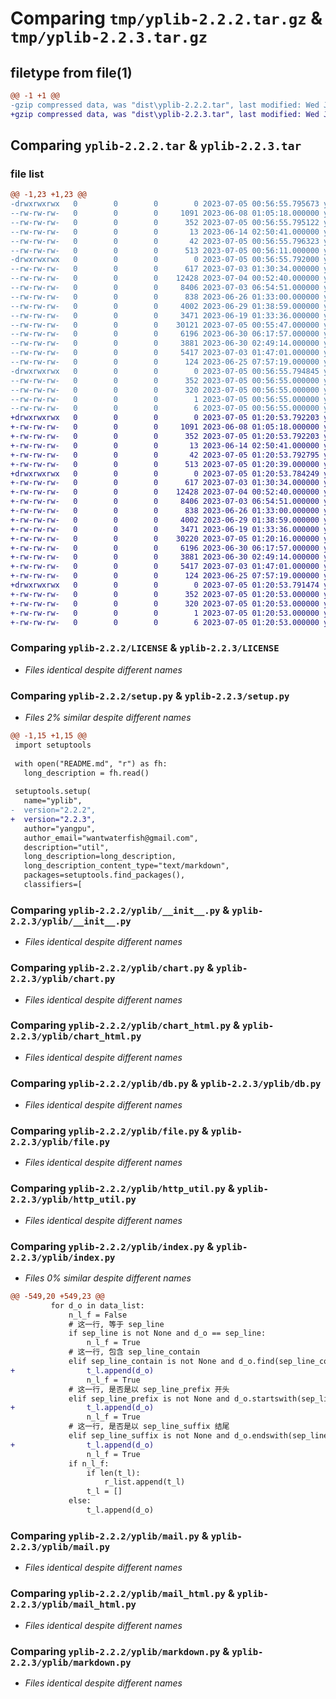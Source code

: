 # Comparing `tmp/yplib-2.2.2.tar.gz` & `tmp/yplib-2.2.3.tar.gz`

## filetype from file(1)

```diff
@@ -1 +1 @@
-gzip compressed data, was "dist\yplib-2.2.2.tar", last modified: Wed Jul  5 00:56:55 2023, max compression
+gzip compressed data, was "dist\yplib-2.2.3.tar", last modified: Wed Jul  5 01:20:53 2023, max compression
```

## Comparing `yplib-2.2.2.tar` & `yplib-2.2.3.tar`

### file list

```diff
@@ -1,23 +1,23 @@
-drwxrwxrwx   0        0        0        0 2023-07-05 00:56:55.795673 yplib-2.2.2/
--rw-rw-rw-   0        0        0     1091 2023-06-08 01:05:18.000000 yplib-2.2.2/LICENSE
--rw-rw-rw-   0        0        0      352 2023-07-05 00:56:55.795122 yplib-2.2.2/PKG-INFO
--rw-rw-rw-   0        0        0       13 2023-06-14 02:50:41.000000 yplib-2.2.2/README.md
--rw-rw-rw-   0        0        0       42 2023-07-05 00:56:55.796323 yplib-2.2.2/setup.cfg
--rw-rw-rw-   0        0        0      513 2023-07-05 00:56:11.000000 yplib-2.2.2/setup.py
-drwxrwxrwx   0        0        0        0 2023-07-05 00:56:55.792000 yplib-2.2.2/yplib/
--rw-rw-rw-   0        0        0      617 2023-07-03 01:30:34.000000 yplib-2.2.2/yplib/__init__.py
--rw-rw-rw-   0        0        0    12428 2023-07-04 00:52:40.000000 yplib-2.2.2/yplib/chart.py
--rw-rw-rw-   0        0        0     8406 2023-07-03 06:54:51.000000 yplib-2.2.2/yplib/chart_html.py
--rw-rw-rw-   0        0        0      838 2023-06-26 01:33:00.000000 yplib-2.2.2/yplib/db.py
--rw-rw-rw-   0        0        0     4002 2023-06-29 01:38:59.000000 yplib-2.2.2/yplib/file.py
--rw-rw-rw-   0        0        0     3471 2023-06-19 01:33:36.000000 yplib-2.2.2/yplib/http_util.py
--rw-rw-rw-   0        0        0    30121 2023-07-05 00:55:47.000000 yplib-2.2.2/yplib/index.py
--rw-rw-rw-   0        0        0     6196 2023-06-30 06:17:57.000000 yplib-2.2.2/yplib/mail.py
--rw-rw-rw-   0        0        0     3881 2023-06-30 02:49:14.000000 yplib-2.2.2/yplib/mail_html.py
--rw-rw-rw-   0        0        0     5417 2023-07-03 01:47:01.000000 yplib-2.2.2/yplib/markdown.py
--rw-rw-rw-   0        0        0      124 2023-06-25 07:57:19.000000 yplib-2.2.2/yplib/temp.py
-drwxrwxrwx   0        0        0        0 2023-07-05 00:56:55.794845 yplib-2.2.2/yplib.egg-info/
--rw-rw-rw-   0        0        0      352 2023-07-05 00:56:55.000000 yplib-2.2.2/yplib.egg-info/PKG-INFO
--rw-rw-rw-   0        0        0      320 2023-07-05 00:56:55.000000 yplib-2.2.2/yplib.egg-info/SOURCES.txt
--rw-rw-rw-   0        0        0        1 2023-07-05 00:56:55.000000 yplib-2.2.2/yplib.egg-info/dependency_links.txt
--rw-rw-rw-   0        0        0        6 2023-07-05 00:56:55.000000 yplib-2.2.2/yplib.egg-info/top_level.txt
+drwxrwxrwx   0        0        0        0 2023-07-05 01:20:53.792203 yplib-2.2.3/
+-rw-rw-rw-   0        0        0     1091 2023-06-08 01:05:18.000000 yplib-2.2.3/LICENSE
+-rw-rw-rw-   0        0        0      352 2023-07-05 01:20:53.792203 yplib-2.2.3/PKG-INFO
+-rw-rw-rw-   0        0        0       13 2023-06-14 02:50:41.000000 yplib-2.2.3/README.md
+-rw-rw-rw-   0        0        0       42 2023-07-05 01:20:53.792795 yplib-2.2.3/setup.cfg
+-rw-rw-rw-   0        0        0      513 2023-07-05 01:20:39.000000 yplib-2.2.3/setup.py
+drwxrwxrwx   0        0        0        0 2023-07-05 01:20:53.784249 yplib-2.2.3/yplib/
+-rw-rw-rw-   0        0        0      617 2023-07-03 01:30:34.000000 yplib-2.2.3/yplib/__init__.py
+-rw-rw-rw-   0        0        0    12428 2023-07-04 00:52:40.000000 yplib-2.2.3/yplib/chart.py
+-rw-rw-rw-   0        0        0     8406 2023-07-03 06:54:51.000000 yplib-2.2.3/yplib/chart_html.py
+-rw-rw-rw-   0        0        0      838 2023-06-26 01:33:00.000000 yplib-2.2.3/yplib/db.py
+-rw-rw-rw-   0        0        0     4002 2023-06-29 01:38:59.000000 yplib-2.2.3/yplib/file.py
+-rw-rw-rw-   0        0        0     3471 2023-06-19 01:33:36.000000 yplib-2.2.3/yplib/http_util.py
+-rw-rw-rw-   0        0        0    30220 2023-07-05 01:20:16.000000 yplib-2.2.3/yplib/index.py
+-rw-rw-rw-   0        0        0     6196 2023-06-30 06:17:57.000000 yplib-2.2.3/yplib/mail.py
+-rw-rw-rw-   0        0        0     3881 2023-06-30 02:49:14.000000 yplib-2.2.3/yplib/mail_html.py
+-rw-rw-rw-   0        0        0     5417 2023-07-03 01:47:01.000000 yplib-2.2.3/yplib/markdown.py
+-rw-rw-rw-   0        0        0      124 2023-06-25 07:57:19.000000 yplib-2.2.3/yplib/temp.py
+drwxrwxrwx   0        0        0        0 2023-07-05 01:20:53.791474 yplib-2.2.3/yplib.egg-info/
+-rw-rw-rw-   0        0        0      352 2023-07-05 01:20:53.000000 yplib-2.2.3/yplib.egg-info/PKG-INFO
+-rw-rw-rw-   0        0        0      320 2023-07-05 01:20:53.000000 yplib-2.2.3/yplib.egg-info/SOURCES.txt
+-rw-rw-rw-   0        0        0        1 2023-07-05 01:20:53.000000 yplib-2.2.3/yplib.egg-info/dependency_links.txt
+-rw-rw-rw-   0        0        0        6 2023-07-05 01:20:53.000000 yplib-2.2.3/yplib.egg-info/top_level.txt
```

### Comparing `yplib-2.2.2/LICENSE` & `yplib-2.2.3/LICENSE`

 * *Files identical despite different names*

### Comparing `yplib-2.2.2/setup.py` & `yplib-2.2.3/setup.py`

 * *Files 2% similar despite different names*

```diff
@@ -1,15 +1,15 @@
 import setuptools
 
 with open("README.md", "r") as fh:
   long_description = fh.read()
 
 setuptools.setup(
   name="yplib",
-  version="2.2.2",
+  version="2.2.3",
   author="yangpu",
   author_email="wantwaterfish@gmail.com",
   description="util",
   long_description=long_description,
   long_description_content_type="text/markdown",
   packages=setuptools.find_packages(),
   classifiers=[
```

### Comparing `yplib-2.2.2/yplib/__init__.py` & `yplib-2.2.3/yplib/__init__.py`

 * *Files identical despite different names*

### Comparing `yplib-2.2.2/yplib/chart.py` & `yplib-2.2.3/yplib/chart.py`

 * *Files identical despite different names*

### Comparing `yplib-2.2.2/yplib/chart_html.py` & `yplib-2.2.3/yplib/chart_html.py`

 * *Files identical despite different names*

### Comparing `yplib-2.2.2/yplib/db.py` & `yplib-2.2.3/yplib/db.py`

 * *Files identical despite different names*

### Comparing `yplib-2.2.2/yplib/file.py` & `yplib-2.2.3/yplib/file.py`

 * *Files identical despite different names*

### Comparing `yplib-2.2.2/yplib/http_util.py` & `yplib-2.2.3/yplib/http_util.py`

 * *Files identical despite different names*

### Comparing `yplib-2.2.2/yplib/index.py` & `yplib-2.2.3/yplib/index.py`

 * *Files 0% similar despite different names*

```diff
@@ -549,20 +549,23 @@
         for d_o in data_list:
             n_l_f = False
             # 这一行, 等于 sep_line
             if sep_line is not None and d_o == sep_line:
                 n_l_f = True
             # 这一行, 包含 sep_line_contain
             elif sep_line_contain is not None and d_o.find(sep_line_contain) != -1:
+                t_l.append(d_o)
                 n_l_f = True
             # 这一行, 是否是以 sep_line_prefix 开头
             elif sep_line_prefix is not None and d_o.startswith(sep_line_prefix):
+                t_l.append(d_o)
                 n_l_f = True
             # 这一行, 是否是以 sep_line_suffix 结尾
             elif sep_line_suffix is not None and d_o.endswith(sep_line_suffix):
+                t_l.append(d_o)
                 n_l_f = True
             if n_l_f:
                 if len(t_l):
                     r_list.append(t_l)
                 t_l = []
             else:
                 t_l.append(d_o)
```

### Comparing `yplib-2.2.2/yplib/mail.py` & `yplib-2.2.3/yplib/mail.py`

 * *Files identical despite different names*

### Comparing `yplib-2.2.2/yplib/mail_html.py` & `yplib-2.2.3/yplib/mail_html.py`

 * *Files identical despite different names*

### Comparing `yplib-2.2.2/yplib/markdown.py` & `yplib-2.2.3/yplib/markdown.py`

 * *Files identical despite different names*

